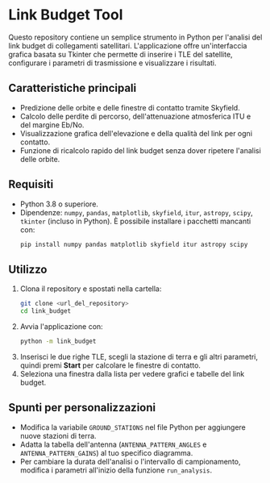 # Link Budget Tool

Questo repository contiene un semplice strumento in Python per l'analisi del link budget di collegamenti satellitari. L'applicazione offre un'interfaccia grafica basata su Tkinter che permette di inserire i TLE del satellite, configurare i parametri di trasmissione e visualizzare i risultati.

## Caratteristiche principali
- Predizione delle orbite e delle finestre di contatto tramite Skyfield.
- Calcolo delle perdite di percorso, dell'attenuazione atmosferica ITU e del margine Eb/No.
- Visualizzazione grafica dell'elevazione e della qualità del link per ogni contatto.
- Funzione di ricalcolo rapido del link budget senza dover ripetere l'analisi delle orbite.

## Requisiti
- Python 3.8 o superiore.
- Dipendenze: `numpy`, `pandas`, `matplotlib`, `skyfield`, `itur`, `astropy`, `scipy`, `tkinter` (incluso in Python). È possibile installare i pacchetti mancanti con:
  ```bash
  pip install numpy pandas matplotlib skyfield itur astropy scipy
  ```

## Utilizzo
1. Clona il repository e spostati nella cartella:
   ```bash
   git clone <url_del_repository>
   cd link_budget
   ```
2. Avvia l'applicazione con:
   ```bash
   python -m link_budget
   ```
3. Inserisci le due righe TLE, scegli la stazione di terra e gli altri parametri, quindi premi **Start** per calcolare le finestre di contatto.
4. Seleziona una finestra dalla lista per vedere grafici e tabelle del link budget.

## Spunti per personalizzazioni
- Modifica la variabile `GROUND_STATIONS` nel file Python per aggiungere nuove stazioni di terra.
- Adatta la tabella dell'antenna (`ANTENNA_PATTERN_ANGLES` e `ANTENNA_PATTERN_GAINS`) al tuo specifico diagramma.
- Per cambiare la durata dell'analisi o l'intervallo di campionamento, modifica i parametri all'inizio della funzione `run_analysis`.
